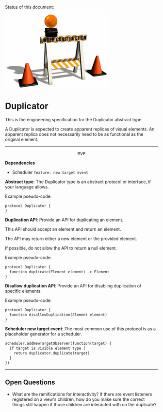 Status of this document:
![](../_assets/under-construction-flashing-barracade-animation.gif)

# Duplicator

This is the engineering specification for the Duplicator abstract type.

A Duplicator is expected to create apparent replicas of visual elements. An apparent replica does not necessarily need to be as functional as the original element.

---

<p style="text-align:center"><tt>MVP</tt></p>

**Dependencies**

- Scheduler `feature: new target event`

**Abstract type**: The Duplicator type is an abstract protocol or interface, if your language allows.

Example pseudo-code:

    protocol Duplicator {
    }

**Duplication API**: Provide an API for duplicating an element.

This API should accept an element and return an element.

The API may return either a new element or the provided element.

If possible, do not allow the API to return a null element.

Example pseudo-code:

    protocol Duplicator {
      function duplicate(Element element) -> Element
    }

**Disallow duplication API**: Provide an API for disabling duplication of specific elements.

Example pseudo-code:

    protocol Duplicator {
      function disallowDuplication(Element element)
    }

**Scheduler new target event**: The most common use of this protocol is as a placeholder generator for a scheduler.

    scheduler.addNewTargetObserver(function(target) {
      if target is visible element type {
        return duplicator.duplicate(target)
      }
    })

---

## Open Questions ##

- What are the ramifications for interactivity?  If there are event listeners registered on a view's children, how do you make sure the correct things still happen if those children are interacted with on the duplicate?
